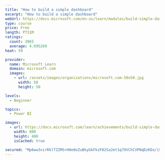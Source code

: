 ```yaml
---
title: "How to build a simple dashboard"
excerpt: "How to build a simple dashboard"
webUrl: https://docs.microsoft.com/en-us/learn/modules/build-simple-dashboard/
type: course
price: Free
length: PT31M
ratings:
  count: 3065
  average: 4.695269
heat: 59

provider:
  name: Microsoft Learn
  domain: microsoft.com
  images:
    - url: /assets/images/organizations/microsoft.com-50x50.jpg
      width: 50
      height: 50

levels:
  - Beginner

topics:
  - Power BI

images:
  - url: https://docs.microsoft.com/learn/achievements/build-simple-dashboard-social.png
    width: 800
    height: 400
    isCached: true

secured: "Mp6ww3virRklTZZMS+H0e0oZuBkyGkFkzF02Sa2et1q79VChCVPNqDzKEe/iS0UJMQjDXN71E/4ckLyIX0KnqETMYBv4YEBExxFkOBYKnlwbejaM5vg/mWawn/nyEXluO95hhsaXXTXP/EhlnuKIFDcHuJlEL2ugHV88oWm4sSiqfQAnViZHBH6Phjl+EN7H7IPNt/FQLdVHMQwGh9DYLiq0I4BsgXSUE3ch389ocGrcW6RdlUvIHYsb+72k0u2U5KtNghb4ooFc+jeMBm5b/848UJWWnJtCMN/vmg3AOSbPExce2BxlG1yMFySS8rnHODJbb1zrmKPaXaVD1yFn2BQK1BKPDWIXYYdjc50HFOjvkGO3JLDEqDvb4Ii5EGctMT8LWBQDQI8eabO50SAEG8xsMGkAa16IzP8t6tzoR8o=;7O6x/DsGEcc5htGzxGz6Eg=="
---
```


